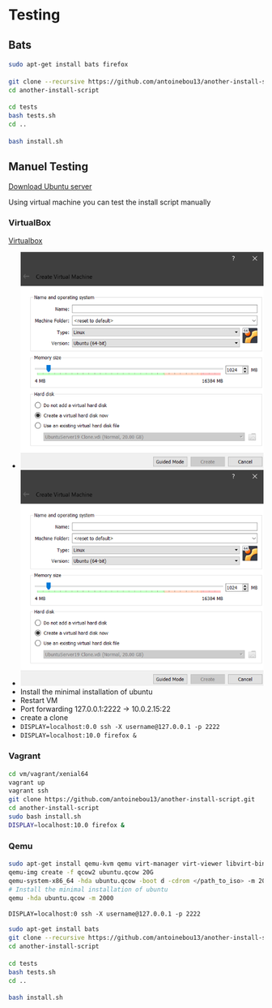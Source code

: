 # Testing

## Bats

```bash
sudo apt-get install bats firefox

git clone --recursive https://github.com/antoinebou13/another-install-script.git
cd another-install-script

cd tests
bash tests.sh
cd ..

bash install.sh
```

## Manuel Testing

[Download Ubuntu server](https://ubuntu.com/download/server)

Using virtual machine you can test the install script manually

### VirtualBox

[Virtualbox](https://www.virtualbox.org/wiki/Downloads)

- ![Create virtualbox vm](images/virtualbox_create_vm.png)
- ![Add iso to vm](images/virtualbox_create_vm.png)
- Install the minimal installation of ubuntu
- Restart VM
- Port forwarding 127.0.0.1:2222 -> 10.0.2.15:22
- create a clone
- `DISPLAY=localhost:0.0 ssh -X username@127.0.0.1 -p 2222`
- `DISPLAY=localhost:10.0 firefox &`

### Vagrant

```bash
cd vm/vagrant/xenial64
vagrant up
vagrant ssh
git clone https://github.com/antoinebou13/another-install-script.git
cd another-install-script
sudo bash install.sh
DISPLAY=localhost:10.0 firefox &
```

### Qemu

```bash
sudo apt-get install qemu-kvm qemu virt-manager virt-viewer libvirt-bin
qemu-img create -f qcow2 ubuntu.qcow 20G
qemu-system-x86_64 -hda ubuntu.qcow -boot d -cdrom </path_to_iso> -m 2000 -redir tcp:2222::22
# Install the minimal installation of ubuntu
qemu -hda ubuntu.qcow -m 2000
```

`DISPLAY=localhost:0 ssh -X username@127.0.0.1 -p 2222`

```bash
sudo apt-get install bats
git clone --recursive https://github.com/antoinebou13/another-install-script.git
cd another-install-script

cd tests
bash tests.sh
cd ..

bash install.sh
```
